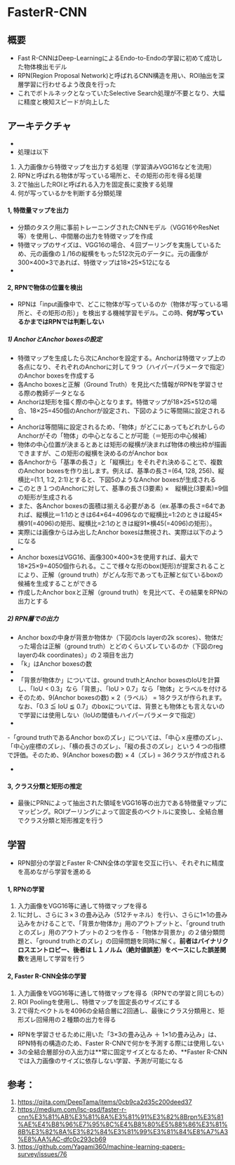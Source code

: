 # FasterR-CNN
## 概要
- Fast R-CNNはDeep-LearningによるEndo-to-Endoの学習に初めて成功した物体検出モデル
- RPN(Region Proposal Network)と呼ばれるCNN構造を用い、ROI抽出を深層学習に行わせるよう改良を行った
- これでボトルネックとなっていたSelective Search処理が不要となり、大幅に精度と検知スピードが向上した

## アーキテクチャ
- <img>
- 処理は以下
1. 入力画像から特徴マップを出力する処理（学習済みVGG16などを流用）
2. RPNと呼ばれる物体が写っている場所と、その矩形の形を得る処理
3. 2で抽出したROIと呼ばれる入力を固定長に変換する処理
4. 何が写っているかを判断する分類処理

#### 1, 特徴量マップを出力
- 分類のタスク用に事前トレーニングされたCNNモデル（VGG16やResNet等）を使用し、中間層の出力を特徴マップを作成
- 特徴マップのサイズは、VGG16の場合、４回プーリングを実施しているため、元の画像の１/16の縦横をもった512次元のデータに。元の画像が300×400×3であれば、特徴マップは18×25×512になる
- <img>

#### 2, RPNで物体の位置を検出
- RPNは「input画像中で、どこに物体が写っているのか（物体が写っている場所と、その矩形の形）」を検出する機械学習モデル。この時、**何が写っているかまではRPNでは判断しない**

##### 1) AnchorとAnchor boxesの設定
- 特徴マップを生成したら次にAnchorを設定する。Anchorは特徴マップ上の各点になり、それぞれのAnchorに対して９つ（ハイパーパラメータで指定）のAnchor boxesを作成する
- 各Ancho boxesと正解（Ground Truth）を見比べた情報がRPNを学習させる際の教師データとなる
- Anchorは矩形を描く際の中心となります。特徴マップが18×25×512の場合、18×25=450個のAnchorが設定され、下図のように等間隔に設定される
- <img>
- Anchorは等間隔に設定されるため、「物体」がどこにあってもどれかしらのAnchorがその「物体」の中心となることが可能（＝矩形の中心候補）
- 物体の中心位置が決まるとあとは矩形の縦横が決まれば物体の検出枠が描画できますが、この矩形の縦横を決めるのがAnchor box
- 各Anchorから「基準の長さ」と「縦横比」をそれぞれ決めることで、複数のAnchor boxesを作り出します。例えば、基準の長さ=(64, 128, 256)、縦横比=(1:1, 1:2, 2:1)とすると、下図5のようなAnchor boxesが生成される
- このとき１つのAnchorに対して、基準の長さ(3要素) ×　縦横比(3要素)=9個の矩形が生成される
- また、各Anchor boxesの面積は揃える必要がある（ex.基準の長さ=64であれば、縦横比＝1:1のときは64×64=4096なので縦横比=1:2のときは縦45×横91(=4096)の矩形、縦横比=2:1のときは縦91×横45(=4096)の矩形）。
- 実際には画像からはみ出したAnchor boxesは無視され、実際は以下のようになる
- <img>
- Anchor boxesはVGG16、画像300×400×3を使用すれば、最大で18×25×9=4050個作られる。ここで様々な形のbox(矩形)が提案されることにより、正解（ground truth）がどんな形であっても正解と似ているboxの候補を生成することができる
- 作成したAnchor boxと正解（ground truth）を見比べて、その結果をRPNの出力とする

##### 2) RPN層での出力
- Anchor boxの中身が背景か物体か（下図のcls layerの2k scores）、物体だった場合は正解（ground truth）とどのくらいズレているのか（下図のreg layerの4k coordinates）」の２項目を出力
- 「k」はAnchor boxesの数
- <img>
- 「背景が物体か」については、ground truthとAnchor boxesのIoUを計算し、「IoU < 0.3」なら「背景」、「IoU > 0.7」なら「物体」とラベルを付ける
- そのため、9(Anchor boxesの数) × 2（ラベル） = 18クラスが作られます。なお、「0.3 ≦ IoU ≦ 0.7」のboxについては、背景とも物体とも言えないので学習には使用しない（IoUの閾値もハイパーパラメータで指定）
- <img>
-「ground truthであるAnchor boxのズレ」については、「中心ｘ座標のズレ」、「中心y座標のズレ」、「横の長さのズレ」、「縦の長さのズレ」という４つの指標で評価。そのため、9(Anchor boxesの数) × 4（ズレ) = 36クラスが作成される
- <img>

#### 3, クラス分類と矩形の推定
- 最後にPRNによって抽出された領域をVGG16等の出力である特徴量マップにマッピング。ROIプーリングによって固定長のベクトルに変換し、全結合層でクラス分類と矩形推定を行う

## 学習
- RPN部分の学習とFaster R-CNN全体の学習を交互に行い、それぞれに精度を高めながら学習を進める

#### 1, RPNの学習
1. 入力画像をVGG16等に通して特徴マップを得る
2. 1に対し、さらに３×３の畳み込み（512チャネル）を行い、さらに1×1の畳み込みをかけることで、「背景か物体か」用のアウトプットと、「ground truthとのズレ」用のアウトプットの２つを作る
-「物体か背景か」の２値分類問題と、「ground truthとのズレ」の回帰問題を同時に解く。**前者はバイナリクロスエントロピー、後者はＬ１ノルム（絶対値誤差）をベースにした誤差関数**を適用して学習を行う

#### 2, Faster R-CNN全体の学習
1. 入力画像をVGG16等に通して特徴マップを得る（RPNでの学習と同じもの）
2. ROI Poolingを使用し、特徴マップを固定長のサイズにする
3. 2で得たベクトルを4096の全結合層に2回通し、最後にクラス分類用と、矩形ズレ回帰用の２種類の出力を得る
- RPNを学習させるために用いた「3×3の畳み込み ＋ 1×1の畳み込み」は、RPN特有の構造のため、Faster R-CNNで何かを予測する際には使用しない
- 3の全結合層部分の入出力は**常に固定サイズとなるため、**Faster R-CNNでは入力画像のサイズに依存しない学習、予測が可能になる

## 参考：
1. https://qiita.com/DeepTama/items/0cb9ca2d35c200deed37
2. https://medium.com/lsc-psd/faster-r-cnn%E3%81%AB%E3%81%8A%E3%81%91%E3%82%8Brpn%E3%81%AE%E4%B8%96%E7%95%8C%E4%B8%80%E5%88%86%E3%81%8B%E3%82%8A%E3%82%84%E3%81%99%E3%81%84%E8%A7%A3%E8%AA%AC-dfc0c293cb69
3. https://github.com/Yagami360/machine-learning-papers-survey/issues/76
